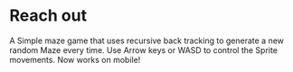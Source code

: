 # Reach out

A Simple maze game that uses recursive back tracking to generate a new random Maze every time. 
Use Arrow keys or WASD to control the Sprite movements.
Now works on mobile!
